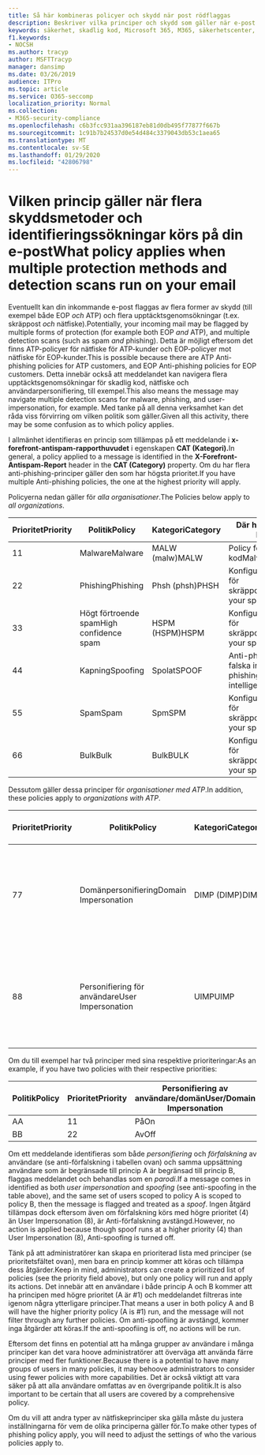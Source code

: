 ```yaml
---
title: Så här kombineras policyer och skydd när post rödflaggas
description: Beskriver vilka principer och skydd som gäller när e-post stöter på flera skydd och genomsöks av flera former av identifiering. Vilka policyer gäller och vilka åtgärder som ska vidtas, när e-post är markerat skadlig kod, skräppost, skräppost, nätfiske och bulk av EOP och/eller ATP.
keywords: säkerhet, skadlig kod, Microsoft 365, M365, säkerhetscenter, ATP, Microsoft Defender ATP, Office 365 ATP, Azure ATP
f1.keywords:
- NOCSH
ms.author: tracyp
author: MSFTTracyp
manager: dansimp
ms.date: 03/26/2019
audience: ITPro
ms.topic: article
ms.service: O365-seccomp
localization_priority: Normal
ms.collection:
- M365-security-compliance
ms.openlocfilehash: c6b3fcc931aa396187eb81d0db495f77877f667b
ms.sourcegitcommit: 1c91b7b24537d0e54d484c3379043db53c1aea65
ms.translationtype: MT
ms.contentlocale: sv-SE
ms.lasthandoff: 01/29/2020
ms.locfileid: "42806798"
---
```

# <a name="what-policy-applies-when-multiple-protection-methods-and-detection-scans-run-on-your-email"></a><span data-ttu-id="ad562-105">Vilken princip gäller när flera skyddsmetoder och identifieringssökningar körs på din e-post</span><span class="sxs-lookup"><span data-stu-id="ad562-105">What policy applies when multiple protection methods and detection scans run on your email</span></span>

<span data-ttu-id="ad562-106">Eventuellt kan din inkommande e-post flaggas av flera former av skydd (till exempel både EOP *och* ATP) och flera upptäcktsgenomsökningar (t.ex. skräppost *och* nätfiske).</span><span class="sxs-lookup"><span data-stu-id="ad562-106">Potentially, your incoming mail may be flagged by multiple forms of protection (for example both EOP *and* ATP), and multiple detection scans (such as spam *and* phishing).</span></span> <span data-ttu-id="ad562-107">Detta är möjligt eftersom det finns ATP-policyer för nätfiske för ATP-kunder och EOP-policyer mot nätfiske för EOP-kunder.</span><span class="sxs-lookup"><span data-stu-id="ad562-107">This is possible because there are ATP Anti-phishing policies for ATP customers, and EOP Anti-phishing policies for EOP customers.</span></span> <span data-ttu-id="ad562-108">Detta innebär också att meddelandet kan navigera flera upptäcktsgenomsökningar för skadlig kod, nätfiske och användarpersonifiering, till exempel.</span><span class="sxs-lookup"><span data-stu-id="ad562-108">This also means the message may navigate multiple detection scans for malware, phishing, and user-impersonation, for example.</span></span> <span data-ttu-id="ad562-109">Med tanke på all denna verksamhet kan det råda viss förvirring om vilken politik som gäller.</span><span class="sxs-lookup"><span data-stu-id="ad562-109">Given all this activity, there may be some confusion as to which policy applies.</span></span>

<span data-ttu-id="ad562-110">I allmänhet identifieras en princip som tillämpas på ett meddelande i **x-forefront-antispam-rapporthuvudet** i egenskapen **CAT (Kategori).**</span><span class="sxs-lookup"><span data-stu-id="ad562-110">In general, a policy applied to a message is identified in the **X-Forefront-Antispam-Report** header in the **CAT (Category)** property.</span></span> <span data-ttu-id="ad562-111">Om du har flera anti-phishing-principer gäller den som har högsta prioritet.</span><span class="sxs-lookup"><span data-stu-id="ad562-111">If you have multiple Anti-phishing policies, the one at the highest priority will apply.</span></span>

<span data-ttu-id="ad562-112">Policyerna nedan gäller för _alla organisationer_.</span><span class="sxs-lookup"><span data-stu-id="ad562-112">The Policies below apply to _all organizations_.</span></span>

|<span data-ttu-id="ad562-113">Prioritet</span><span class="sxs-lookup"><span data-stu-id="ad562-113">Priority</span></span> |<span data-ttu-id="ad562-114">Politik</span><span class="sxs-lookup"><span data-stu-id="ad562-114">Policy</span></span>  |<span data-ttu-id="ad562-115">Kategori</span><span class="sxs-lookup"><span data-stu-id="ad562-115">Category</span></span>  |<span data-ttu-id="ad562-116">Där hanterad</span><span class="sxs-lookup"><span data-stu-id="ad562-116">Where Managed</span></span> |
|---------|---------|---------|---------|
|<span data-ttu-id="ad562-117">1</span><span class="sxs-lookup"><span data-stu-id="ad562-117">1</span></span>     | <span data-ttu-id="ad562-118">Malware</span><span class="sxs-lookup"><span data-stu-id="ad562-118">Malware</span></span>      | <span data-ttu-id="ad562-119">MALW (malw)</span><span class="sxs-lookup"><span data-stu-id="ad562-119">MALW</span></span>      | <span data-ttu-id="ad562-120">Policy för skadlig kod</span><span class="sxs-lookup"><span data-stu-id="ad562-120">Malware policy</span></span>   |
|<span data-ttu-id="ad562-121">2</span><span class="sxs-lookup"><span data-stu-id="ad562-121">2</span></span>     | <span data-ttu-id="ad562-122">Phishing</span><span class="sxs-lookup"><span data-stu-id="ad562-122">Phishing</span></span>     | <span data-ttu-id="ad562-123">Phsh (phsh)</span><span class="sxs-lookup"><span data-stu-id="ad562-123">PHSH</span></span>     | <span data-ttu-id="ad562-124">Konfigurera principer för skräppostfilter</span><span class="sxs-lookup"><span data-stu-id="ad562-124">Configure your spam filter policies</span></span>     |
|<span data-ttu-id="ad562-125">3</span><span class="sxs-lookup"><span data-stu-id="ad562-125">3</span></span>     | <span data-ttu-id="ad562-126">Högt förtroende spam</span><span class="sxs-lookup"><span data-stu-id="ad562-126">High confidence spam</span></span>      | <span data-ttu-id="ad562-127">HSPM (HSPM)</span><span class="sxs-lookup"><span data-stu-id="ad562-127">HSPM</span></span>        | <span data-ttu-id="ad562-128">Konfigurera principer för skräppostfilter</span><span class="sxs-lookup"><span data-stu-id="ad562-128">Configure your spam filter policies</span></span>        |
|<span data-ttu-id="ad562-129">4</span><span class="sxs-lookup"><span data-stu-id="ad562-129">4</span></span>     | <span data-ttu-id="ad562-130">Kapning</span><span class="sxs-lookup"><span data-stu-id="ad562-130">Spoofing</span></span>        | <span data-ttu-id="ad562-131">Spolat</span><span class="sxs-lookup"><span data-stu-id="ad562-131">SPOOF</span></span>        | <span data-ttu-id="ad562-132">Anti-phishing politik, falska intelligens</span><span class="sxs-lookup"><span data-stu-id="ad562-132">Anti-phishing policy, spoof intelligence</span></span>        |
|<span data-ttu-id="ad562-133">5</span><span class="sxs-lookup"><span data-stu-id="ad562-133">5</span></span>     | <span data-ttu-id="ad562-134">Spam</span><span class="sxs-lookup"><span data-stu-id="ad562-134">Spam</span></span>         | <span data-ttu-id="ad562-135">Spm</span><span class="sxs-lookup"><span data-stu-id="ad562-135">SPM</span></span>         | <span data-ttu-id="ad562-136">Konfigurera principer för skräppostfilter</span><span class="sxs-lookup"><span data-stu-id="ad562-136">Configure your spam filter policies</span></span>         |
|<span data-ttu-id="ad562-137">6</span><span class="sxs-lookup"><span data-stu-id="ad562-137">6</span></span>     | <span data-ttu-id="ad562-138">Bulk</span><span class="sxs-lookup"><span data-stu-id="ad562-138">Bulk</span></span>         | <span data-ttu-id="ad562-139">Bulk</span><span class="sxs-lookup"><span data-stu-id="ad562-139">BULK</span></span>        | <span data-ttu-id="ad562-140">Konfigurera principer för skräppostfilter</span><span class="sxs-lookup"><span data-stu-id="ad562-140">Configure your spam filter policies</span></span>         |

<span data-ttu-id="ad562-141">Dessutom gäller dessa principer för _organisationer med ATP_.</span><span class="sxs-lookup"><span data-stu-id="ad562-141">In addition, these policies apply to _organizations with ATP_.</span></span>

|<span data-ttu-id="ad562-142">Prioritet</span><span class="sxs-lookup"><span data-stu-id="ad562-142">Priority</span></span> |<span data-ttu-id="ad562-143">Politik</span><span class="sxs-lookup"><span data-stu-id="ad562-143">Policy</span></span>  |<span data-ttu-id="ad562-144">Kategori</span><span class="sxs-lookup"><span data-stu-id="ad562-144">Category</span></span>  |<span data-ttu-id="ad562-145">Där hanterad</span><span class="sxs-lookup"><span data-stu-id="ad562-145">Where Managed</span></span> |
|---------|---------|---------|---------|
|<span data-ttu-id="ad562-146">7</span><span class="sxs-lookup"><span data-stu-id="ad562-146">7</span></span>     | <span data-ttu-id="ad562-147">Domänpersonifiering</span><span class="sxs-lookup"><span data-stu-id="ad562-147">Domain Impersonation</span></span>         | <span data-ttu-id="ad562-148">DIMP (DIMP)</span><span class="sxs-lookup"><span data-stu-id="ad562-148">DIMP</span></span>         | <span data-ttu-id="ad562-149">Konfigurera Office 365 ATP-policyer för nätfiske och nätfiske</span><span class="sxs-lookup"><span data-stu-id="ad562-149">Set up Office 365 ATP anti-phishing and anti-phishing policies</span></span>        |
|<span data-ttu-id="ad562-150">8</span><span class="sxs-lookup"><span data-stu-id="ad562-150">8</span></span>     | <span data-ttu-id="ad562-151">Personifiering för användare</span><span class="sxs-lookup"><span data-stu-id="ad562-151">User Impersonation</span></span>        | <span data-ttu-id="ad562-152">UIMP</span><span class="sxs-lookup"><span data-stu-id="ad562-152">UIMP</span></span>         | <span data-ttu-id="ad562-153">Konfigurera Office 365 ATP-policyer för nätfiske och nätfiske</span><span class="sxs-lookup"><span data-stu-id="ad562-153">Set up Office 365 ATP anti-phishing and anti-phishing policies</span></span>         |

<span data-ttu-id="ad562-154">Om du till exempel har två principer med sina respektive prioriteringar:</span><span class="sxs-lookup"><span data-stu-id="ad562-154">As an example, if you have two policies with their respective priorities:</span></span>

|<span data-ttu-id="ad562-155">Politik</span><span class="sxs-lookup"><span data-stu-id="ad562-155">Policy</span></span>  |<span data-ttu-id="ad562-156">Prioritet</span><span class="sxs-lookup"><span data-stu-id="ad562-156">Priority</span></span>  |<span data-ttu-id="ad562-157">Personifiering av användare/domän</span><span class="sxs-lookup"><span data-stu-id="ad562-157">User/Domain Impersonation</span></span>  |<span data-ttu-id="ad562-158">Anti-spoofing</span><span class="sxs-lookup"><span data-stu-id="ad562-158">Anti-spoofing</span></span>  |
|---------|---------|---------|---------|
|<span data-ttu-id="ad562-159">A</span><span class="sxs-lookup"><span data-stu-id="ad562-159">A</span></span>     | <span data-ttu-id="ad562-160">1</span><span class="sxs-lookup"><span data-stu-id="ad562-160">1</span></span>        | <span data-ttu-id="ad562-161">På</span><span class="sxs-lookup"><span data-stu-id="ad562-161">On</span></span>        |<span data-ttu-id="ad562-162">Av</span><span class="sxs-lookup"><span data-stu-id="ad562-162">Off</span></span>         |
|<span data-ttu-id="ad562-163">B</span><span class="sxs-lookup"><span data-stu-id="ad562-163">B</span></span>     | <span data-ttu-id="ad562-164">2</span><span class="sxs-lookup"><span data-stu-id="ad562-164">2</span></span>        | <span data-ttu-id="ad562-165">Av</span><span class="sxs-lookup"><span data-stu-id="ad562-165">Off</span></span>        | <span data-ttu-id="ad562-166">På</span><span class="sxs-lookup"><span data-stu-id="ad562-166">On</span></span>        |

<span data-ttu-id="ad562-167">Om ett meddelande identifieras som både _personifiering_ och _förfalskning_ av användare (se anti-förfalskning i tabellen ovan) och samma uppsättning användare som är begränsade till princip A är begränsad till princip B, flaggas meddelandet och behandlas som en _parodi_.</span><span class="sxs-lookup"><span data-stu-id="ad562-167">If a message comes in identified as both _user impersonation_ and _spoofing_ (see anti-spoofing in the table above), and the same set of users scoped to policy A is scoped to policy B, then the message is flagged and treated as a _spoof_.</span></span> <span data-ttu-id="ad562-168">Ingen åtgärd tillämpas dock eftersom även om förfalskning körs med högre prioritet (4) än User Impersonation (8), är Anti-förfalskning avstängd.</span><span class="sxs-lookup"><span data-stu-id="ad562-168">However, no action is applied because though spoof runs at a higher priority (4) than User Impersonation (8), Anti-spoofing is turned off.</span></span>

<span data-ttu-id="ad562-169">Tänk på att administratörer kan skapa en prioriterad lista med principer (se prioritetsfältet ovan), men bara en princip kommer att köras och tillämpa dess åtgärder.</span><span class="sxs-lookup"><span data-stu-id="ad562-169">Keep in mind, administrators can create a prioritized list of policies (see the priority field above), but only one policy will run and apply its actions.</span></span> <span data-ttu-id="ad562-170">Det innebär att en användare i både princip A och B kommer att ha principen med högre prioritet (A är #1) och meddelandet filtreras inte igenom några ytterligare principer.</span><span class="sxs-lookup"><span data-stu-id="ad562-170">That means a user in both policy A and B will have the higher priority policy (A is #1) run, and the message will not filter through any further policies.</span></span> <span data-ttu-id="ad562-171">Om anti-spoofiing är avstängd, kommer inga åtgärder att köras.</span><span class="sxs-lookup"><span data-stu-id="ad562-171">If the anti-spoofiing is off, no actions will be run.</span></span>

<span data-ttu-id="ad562-172">Eftersom det finns en potential att ha många grupper av användare i många principer kan det vara hoove administratörer att överväga att använda färre principer med fler funktioner.</span><span class="sxs-lookup"><span data-stu-id="ad562-172">Because there is a potential to have many groups of users in many policies, it may behoove administrators to consider using fewer policies with more capabilities.</span></span> <span data-ttu-id="ad562-173">Det är också viktigt att vara säker på att alla användare omfattas av en övergripande politik.</span><span class="sxs-lookup"><span data-stu-id="ad562-173">It is also important to be certain that all users are covered by a comprehensive policy.</span></span>

<span data-ttu-id="ad562-174">Om du vill att andra typer av nätfiskeprinciper ska gälla måste du justera inställningarna för vem de olika principerna gäller för.</span><span class="sxs-lookup"><span data-stu-id="ad562-174">To make other types of phishing policy apply, you will need to adjust the settings of who the various policies apply to.</span></span>



